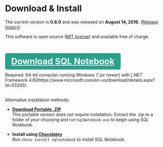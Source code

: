 # Download & Install

The current version is **0.6.0** and was released on **August 14, 2016**.  ([Release history](https://github.com/electroly/sqlnotebook/releases))

This software is open source ([MIT license](license.html)) and available free of charge.
<br><br>

<h1><a href="install/SQLNotebook_0_6_0.msi" style="background: #2ca089; color: white; padding: 10px; padding-left: 20px; padding-right: 20px; border-radius: 6px;">Download SQL Notebook</a></h1>
Required: 64-bit computer running Windows 7 (or newer) with [.NET Framework 4.6](https://www.microsoft.com/en-us/download/details.aspx?id=53345).
<br><br>

Alternative installation methods:

- **[Download Portable .ZIP](install/SQLNotebook_0_6_0.zip)**    
This portable version does not require installation.  Extract the .zip to a folder of your choosing and run `SqlNotebook.exe` to begin using SQL Notebook.

- **Install using [Chocolatey](https://chocolatey.org/packages/sqlnotebook)**    
Run `choco install sqlnotebook` to install SQL Notebook.

